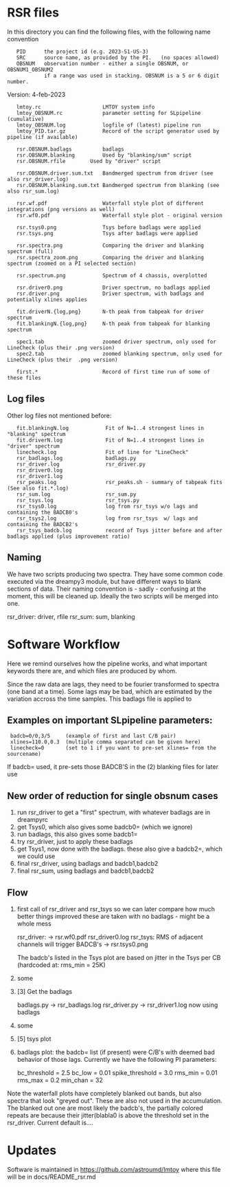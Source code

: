 # RSR files

In this directory you can find the following files, with the following name convention

       PID      the project id (e.g. 2023-S1-US-3)
       SRC      source name, as provided by the PI.   (no spaces allowed)
       OBSNUM   observation number - either a single OBSNUM, or OBSNUM1_OBSNUM2
                if a range was used in stacking. OBSNUM is a 5 or 6 digit number.

Version:  4-feb-2023

       lmtoy.rc                    LMTOY system info
       lmtoy_OBSNUM.rc             parameter setting for SLpipeline (cumulative)
       lmtoy_OBSNUM.log            logfile of (latest) pipeline run
       lmtoy_PID.tar.gz            Record of the script generator used by pipeline (if available)

       rsr.OBSNUM.badlags          badlags
       rsr.OBSNUM.blanking         Used by "blanking/sum" script
       rsr.OBSNUM.rfile		   Used by "driver" script

       rsr.OBSNUM.driver.sum.txt   Bandmerged spectrum from driver (see also rsr_driver.log)
       rsr.OBSNUM.blanking.sum.txt Bandmerged spectrum from blanking (see also rsr_sum.log)

       rsr.wf.pdf                  Waterfall style plot of different integrations (png versions as well)
       rsr.wf0.pdf                 Waterfall style plot - original version

       rsr.tsys0.png               Tsys before badlags were applied
       rsr.tsys.png                Tsys after badlags were applied

       rsr.spectra.png             Comparing the driver and blanking spectrum (full)
       rsr.spectra_zoom.png        Comparing the driver and blanking spectrum (zoomed on a PI selected section)

       rsr.spectrum.png            Spectrum of 4 chassis, overplotted

       rsr.driver0.png             Driver spectrum, no badlags applied
       rsr.driver.png              Driver spectrum, with badlags and potentially xlines applies

       fit.driverN.{log,png}       N-th peak from tabpeak for driver spectrum
       fit.blankingN.{log,png}     N-th peak from tabpeak for blanking spectrum

       spec1.tab                   zoomed driver spectrum, only used for LineCheck (plus their .png version)
       spec2.tab                   zoomed blanking spectrum, only used for LineCheck (plus their  .png version)

       first.*                     Record of first time run of some of these files


## Log files

Other log files not mentioned before:

       fit.blankingN.log            Fit of N=1..4 strongest lines in "blanking" spectrum
       fit.driverN.log              Fit of N=1..4 strongest lines in "driver" spectrum
       linecheck.log                Fit of line for "LineCheck"
       rsr_badlags.log              badlags.py
       rsr_driver.log               rsr_driver.py
       rsr_driver0.log
       rsr_driver1.log
       rsr_peaks.log                rsr_peaks.sh - summary of tabpeak fits (See also fit.*.log)
       rsr_sum.log                  rsr_sum.py
       rsr_tsys.log                 rsr_tsys.py
       rsr_tsys0.log                log from rsr_tsys w/o lags and containing the BADCB0's
       rsr_tsys2.log                log from rsr_tsys  w/ lags and containing the BADCB2's
       rsr_tsys_badcb.log           record of Tsys jitter before and after badlags applied (plus improvement ratio)


## Naming

We have two scripts producing two spectra. They have some common code executed via the dreampy3 module,
but have different ways to blank sections of data. Their naming convention is - sadly - confusing at
the moment, this will be cleaned up. Ideally the two scripts will be merged into one.

rsr_driver:    driver, rfile
rsr_sum:       sum, blanking



# Software Workflow

Here we remind ourselves how the pipeline works, and what important keywords there
are, and which files are produced by whom.

Since the raw data are lags, they need to be fourier transformed to spectra (one band at
a time). Some lags may be bad, which are estimated by the variation accross the time samples.
This badlags file is applied to 

## Examples on important SLpipeline parameters:

     badcb=0/0,3/5     (example of first and last C/B pair)           
     xlines=110.0,0.3  (multiple comma separated can be given here)
     linecheck=0       (set to 1 if you want to pre-set xlines= from the sourcename)

If badcb= used, it pre-sets those BADCB'S in the (2) blanking files for later use
     
## New order of reduction for single obsnum cases

1. run rsr_driver to get a "first" spectrum, with whatever badlags are in dreampyrc
2. get Tsys0, which also gives some badcb0= (which we ignore)
3. run badlags, this also gives some badcb1=
4. try rsr_driver, just to apply these badlags
5. get Tsys1, now done with the badlags. these also give a badcb2=, which we could use
6. final rsr_driver, using badlags and badcb1,badcb2
7. final rsr_sum,    using badlags and badcb1,badcb2



## Flow


1. first call of rsr_driver and rsr_tsys so we can later compare how much better things improved
   these are taken with no badlags - might be a whole mess

      rsr_driver:  -> rsr.wf0.pdf rsr_driver0.log
      rsr_tsys:    RMS of adjacent channels will trigger BADCB's  -> rsr.tsys0.png

   The badcb's listed in the Tsys plot are based on jitter in the Tsys per CB (hardcoded at: rms_min = 25K)

2. some

3. [3] Get the badlags

      badlags.py -> rsr_badlags.log 
      rsr_driver.py -> rsr_driver1.log       now using badlags

4. some

5. [5] tsys plot

6. badlags plot:   the badcb= list (if present) were C/B's with deemed bad behavior of those lags. Currently we have the following PI parameters:

     bc_threshold = 2.5
     bc_low = 0.01
     spike_threshold = 3.0
     rms_min = 0.01
     rms_max = 0.2
     min_chan = 32


Note the waterfall plots have completely blanked out bands, but also spectra that look "greyed out". These are
also not used in the accumulation. The blanked out one are most likely the badcb's, the partially
colored repeats are because their jitter(blabla0 is above the threshold set in the rsr_driver. Current default
is....
   
# Updates

Software is maintained in https://github.com/astroumd/lmtoy where this file will be in docs/README_rsr.md

